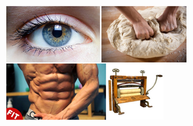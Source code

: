 <img src="eye.jpg" alt="I" height="150"/>
<img src="knead.jpg" alt="need" height="150"/>
<img src="abs.jpg" alt="a" height="150"/>
<img src="wringer.jpg" alt="wringer" height="150"/>
